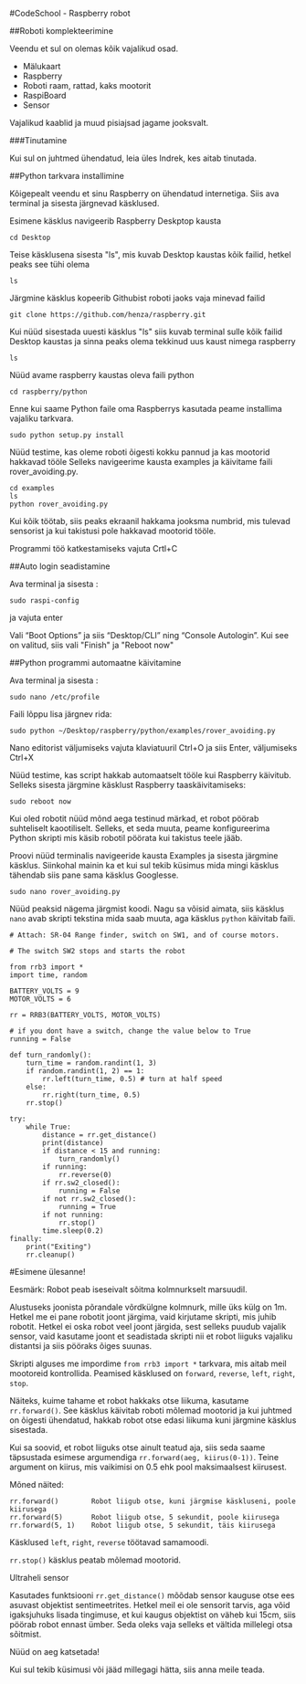 #CodeSchool - Raspberry robot 

##Roboti komplekteerimine

Veendu et sul on olemas kõik vajalikud osad.

- Mälukaart
- Raspberry
- Roboti raam, rattad, kaks mootorit
- RaspiBoard
- Sensor

Vajalikud kaablid ja muud pisiajsad jagame jooksvalt. 


###Tinutamine

Kui sul on juhtmed ühendatud, leia üles Indrek, kes aitab tinutada. 



##Python tarkvara installimine

Kõigepealt veendu et sinu Raspberry on ühendatud internetiga. Siis ava terminal ja sisesta järgnevad käsklused.

Esimene käsklus navigeerib Raspberry Deskptop kausta
```
cd Desktop
```
Teise käsklusena sisesta "ls", mis kuvab Desktop kaustas kõik failid, hetkel peaks see tühi olema
```
ls
```

Järgmine käsklus kopeerib Githubist roboti jaoks vaja minevad failid
```
git clone https://github.com/henza/raspberry.git
```
Kui nüüd sisestada uuesti käsklus "ls" siis kuvab terminal sulle kõik failid Desktop kaustas ja sinna peaks olema tekkinud uus kaust nimega raspberry
```
ls
```
Nüüd avame raspberry kaustas oleva faili python
```
cd raspberry/python
```
Enne kui saame Python faile oma Raspberrys kasutada peame installima vajaliku tarkvara. 
```
sudo python setup.py install
```
Nüüd testime, kas oleme roboti õigesti kokku pannud ja kas mootorid hakkavad tööle
Selleks navigeerime kausta examples ja käivitame faili rover_avoiding.py. 

```
cd examples
ls
python rover_avoiding.py
```
Kui kõik töötab, siis peaks ekraanil hakkama jooksma numbrid, mis tulevad sensorist ja kui takistusi pole hakkavad mootorid tööle.

Programmi töö katkestamiseks vajuta Crtl+C



##Auto login seadistamine

Ava terminal ja sisesta :
```
sudo raspi-config
```
ja vajuta enter

Vali “Boot Options” ja siis “Desktop/CLI” ning “Console Autologin”. Kui see on valitud, siis vali "Finish" ja "Reboot now"


##Python programmi automaatne käivitamine

Ava terminal ja sisesta :
```
sudo nano /etc/profile
```
Faili lõppu lisa järgnev rida:
```
sudo python ~/Desktop/raspberry/python/examples/rover_avoiding.py
```
Nano editorist väljumiseks vajuta klaviatuuril Ctrl+O ja siis Enter, väljumiseks Ctrl+X


Nüüd testime, kas script hakkab automaatselt tööle kui Raspberry käivitub. Selleks sisesta järgmine käsklust Raspberry taaskäivitamiseks:

```
sudo reboot now
```

Kui oled robotit nüüd mõnd aega testinud märkad, et robot pöörab suhteliselt kaootiliselt. Selleks, et seda muuta, peame konfigureerima Python skripti mis käsib robotil pöörata kui takistus teele jääb. 

Proovi nüüd terminalis navigeeride kausta Examples ja sisesta järgmine käsklus. Siinkohal mainin ka et kui sul tekib küsimus mida mingi käsklus tähendab siis pane sama käsklus Googlesse. 

```
sudo nano rover_avoiding.py
```
Nüüd peaksid nägema järgmist koodi. Nagu sa võisid aimata, siis käsklus `nano` avab skripti tekstina mida saab muuta, aga käsklus `python` käivitab faili.

```
# Attach: SR-04 Range finder, switch on SW1, and of course motors.

# The switch SW2 stops and starts the robot

from rrb3 import *
import time, random

BATTERY_VOLTS = 9
MOTOR_VOLTS = 6

rr = RRB3(BATTERY_VOLTS, MOTOR_VOLTS)

# if you dont have a switch, change the value below to True
running = False

def turn_randomly():
    turn_time = random.randint(1, 3)
    if random.randint(1, 2) == 1:
        rr.left(turn_time, 0.5) # turn at half speed
    else:
        rr.right(turn_time, 0.5)
    rr.stop()

try:
    while True:
        distance = rr.get_distance()
        print(distance)
        if distance < 15 and running:
            turn_randomly()
        if running:
            rr.reverse(0)
        if rr.sw2_closed():
            running = False
        if not rr.sw2_closed():
            running = True
        if not running:
            rr.stop()
        time.sleep(0.2)
finally:
    print("Exiting")
    rr.cleanup()
```

#Esimene ülesanne!

Eesmärk: Robot peab iseseivalt sõitma kolmnurkselt marsuudil. 

Alustuseks joonista põrandale võrdkülgne kolmnurk, mille üks külg on 1m. Hetkel me ei pane robotit joont järgima, vaid kirjutame skripti, mis juhib robotit. Hetkel ei oska robot veel joont järgida, sest selleks puudub vajalik sensor, vaid kasutame joont et seadistada skripti nii et robot liiguks vajaliku distantsi ja siis pööraks õiges suunas.

Skripti alguses me impordime `from rrb3 import *` tarkvara, mis aitab meil mootoreid kontrollida. Peamised käsklused on `forward`, `reverse`, `left`, `right`, `stop`.

Näiteks, kuime tahame et robot hakkaks otse liikuma, kasutame `rr.forward()`. See käsklus käivitab roboti mõlemad mootorid ja kui juhtmed on õigesti ühendatud, hakkab robot otse edasi liikuma kuni järgmine käsklus sisestada. 

Kui sa soovid, et robot liiguks otse ainult teatud aja, siis seda saame täpsustada esimese argumendiga `rr.forward(aeg, kiirus(0-1))`. Teine argument on kiirus, mis vaikimisi on 0.5 ehk pool maksimaalsest kiirusest. 

Mõned näited:
```
rr.forward()        Robot liigub otse, kuni järgmise käskluseni, poole kiirusega
rr.forward(5)       Robot liigub otse, 5 sekundit, poole kiirusega
rr.forward(5, 1)    Robot liigub otse, 5 sekundit, täis kiirusega
```
Käsklused `left`, `right`, `reverse` töötavad samamoodi.

`rr.stop()` käsklus peatab mõlemad mootorid.


Ultraheli sensor

Kasutades funktsiooni `rr.get_distance()` mõõdab sensor kauguse otse ees asuvast objektist sentimeetrites. Hetkel meil ei ole sensorit tarvis, aga võid igaksjuhuks lisada tingimuse, et kui kaugus objektist on väheb kui 15cm, siis pöörab robot ennast ümber. Seda oleks vaja selleks et vältida millelegi otsa sõitmist.

Nüüd on aeg katsetada!

Kui sul tekib küsimusi või jääd millegagi hätta, siis anna meile teada.
